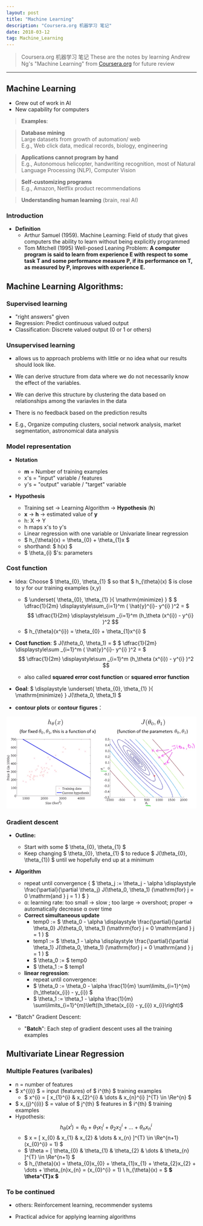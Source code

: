 ```yaml
---
layout: post
title: "Machine Learning"
description: "Coursera.org 机器学习 笔记"
date: 2018-03-12
tag: Machine_Learning
---
```

[Coursera.org]: <https://www.coursera.org/learn/machine-learning/home/welcome/> "Coursera"

> Coursera.org 机器学习 笔记
> These are the notes by learning Andrew Ng's "Machine Learning" from [Coursera.org] for future review

**********


## Machine Learning  

* Grew out of work in AI  
* New capability for computers  

> __Examples__:  

> __Database mining__  
    Large datasets from growth of automation/ web  
    E.g., Web click data, medical records, biology, engineering  

> __Applications cannot program by hand__  
    E.g., Autonomous helicopter, handwriting recognition, most of Natural Language Processing (NLP), Computer Vision  

> __Self-customizing programs__  
	E.g., Amazon, Netflix product recommendations  

> __Understanding human learning__ (brain, real AI)  


### Introduction  

* __Definition__  
	* Arthur Samuel (1959). Machine Learning: Field of study that gives computers the ability to learn without being explicitly programmed  
	* Tom Mitchell (1995) Well-posed Leaning Problem: __A computer program is said to learn from experience E with respect to some task T and some performance measure P, if its performance on T, as measured by P, improves with experience E.__  


## Machine Learning Algorithms:  

### Supervised learning  

* "right answers" given  
* Regression: Predict continuous valued output  
* Classification: Discrete valued output (0 or 1 or others)  

### Unsupervised learning  

* allows us to approach problems with little or no idea what our results should look like.   
* We can derive structure from data where we do not necessarily know the effect of the variables.  
* We can derive this structure by clustering the data based on relationships among the variavles in the data
* There is no feedback based on the prediction results  

* E.g., Organize computing clusters, social network analysis, market segmentation, astronomical data analysis  

### Model representation  

* __Notation__  
	* __m__ = Number of training examples  
	* x's = "input" variable / features  
	* y's = "output" variable / "target" variable  

* __Hypothesis__
	* Training set &rarr; Learning Algorithm &rarr; __Hypothesis__ (__h__)  
	* __x__ &rarr; __h__ &rarr; estimated value of __y__  
	* h: X &rarr; Y   
    * h maps x's to y's  
	* Linear regression with one variable or Univariate linear regression  
	* $ h_{\theta}(x) = \theta_{0} + \theta_{1}x $  
	* shorthand: $ h(x) $  
	* $ \theta_{i} $'s: parameters  

### Cost function

* Idea: Choose $ \theta_{0}, \theta_{1} $ so that $ h_{\theta}(x) $ is close to y for our training examples (x,y)  
	* $ \underset{ \theta_{0}, \theta_{1} }{ \mathrm{minimize} } $ 
	$ \dfrac{1}{2m} \displaystyle\sum_{i=1}^m ( \hat{y}^{i}- y^{i} )^2 = $ 
	$$ \dfrac{1}{2m} \displaystyle\sum _{i=1}^m (h_\theta (x^{i}) - y^{i} )^2 $$
	* $ h_{\theta}(x^{i}) = \theta_{0} + \theta_{1}x^{i} $  

* __Cost function__: $ J(\theta_0, \theta_1) = $ 
 $ \dfrac{1}{2m} \displaystyle\sum _{i=1}^m ( \hat{y}^{i}- y^{i} )^2 = $ 
 $$ \dfrac{1}{2m} \displaystyle\sum _{i=1}^m (h_\theta (x^{i}) - y^{i} )^2 $$  
	* also called __squared error cost function__ or __squared error function__    

* __Goal__: $ \displaystyle \underset{ \theta_{0}, \theta_{1} }{ \mathrm{minimize} } J(\theta_0, \theta_1) $  

* __contour plots__ or __contour figures__：  
<img src="/images/Machine_Learning/contour.PNG">  

### Gradient descent

* __Outline:__
	* Start with some $ \theta_{0}, \theta_{1} $  
	* Keep changing $ \theta_{0}, \theta_{1} $ to reduce $ J(\theta_{0}, \theta_{1}) $ until we hopefully end up at a minimum

* __Algorithm__
	* repeat until convergence { $ \theta_j := \theta_j - \alpha \displaystyle \frac{\partial}{\partial \theta_j} J(\theta_0, \theta_1) (\mathrm{for} j = 0 \mathrm{and } j = 1 ) $ }
	* &alpha;: learning rate: too small &rarr; slow ; too large &rarr; overshoot; proper &rarr; automatically decrease &alpha; over time  
	* __Correct simultaneous update__
		* temp0 := $ \theta_0 - \alpha \displaystyle \frac{\partial}{\partial \theta_0} J(\theta_0, \theta_1) (\mathrm{for} j = 0 \mathrm{and } j = 1 ) $
		* temp1 := $ \theta_1 - \alpha \displaystyle \frac{\partial}{\partial \theta_1} J(\theta_0, \theta_1) (\mathrm{for} j = 0 \mathrm{and } j = 1 ) $
		* $ \theta_0 := $ temp0
		* $ \theta_1 := $ temp1
	* __linear regression__: 
		* repeat until convergence: 
		* $ \theta_0 := \theta_0 - \alpha \frac{1}{m} \sum\limits_{i=1}^{m}(h_\theta(x_{i}) - y_{i}) $
		* $ \theta_1 := \theta_1 - \alpha \frac{1}{m} \sum\limits_{i=1}^{m}\left((h_\theta(x_{i}) - y_{i}) x_{i}\right)$

* "Batch" Gradient Descent:  
	* "__Batch__": Each step of gradient descent uses all the training examples

## Multivariate Linear Regression  


### Multiple Features (varibales)  

* n = number of features  
* $ x^{(i)} $ = input (features) of $ i^{th} $ training examples  
	* $ x^{i} = [ x_{1}^{i} & x_{2}^{i} & \dots & x_{n}^{i} ]^{T} \in \Re^{n} $  
* $ x_{j}^{(i)} $ = value of $ j^{th} $ features in $ i^{th} $ training examples  
* Hypothesis: 
$$ h_{\theta}(x^{i}) = \theta_{0} + \theta_{1}x_{1}^{i} + \theta_{2}x_{2}^{i} + \dots + \theta_{n}x_{n}^{i} $$  
	* $ x = [ x_{0} & x_{1} & x_{2} & \dots & x_{n} ]^{T} \in \Re^{n+1} (x_{0}^{i} = 1) $  
	* $ \theta = [ \theta_{0} & \theta_{1} & \theta_{2} & \dots & \theta_{n} ]^{T} \in \Re^{n+1} $  
	* $ h_{\theta}(x) = \theta_{0}x_{0} + \theta_{1}x_{1} + \theta_{2}x_{2} + \dots + \theta_{n}x_{n} = (x_{0}^{i} = 1) \\ h_{\theta}(x) = $ 
	__$ \theta^{T}x $__ 





### To be continued

* others: Reinforcement learning, recommender systems

* Practical advice for applying learning algorithms



